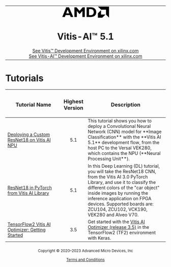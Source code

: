 ﻿<table class="sphinxhide">
 <tr width="100%">
    <td align="center"><img src="https://raw.githubusercontent.com/Xilinx/Image-Collateral/main/xilinx-logo.png" width="30%"/><h1>Vitis-AI™ 5.1</h1>
    <a href="https://www.xilinx.com/products/design-tools/vitis.html">See Vitis™ Development Environment on xilinx.com</br></a>
    <a href="https://www.xilinx.com/products/design-tools/vitis/vitis-ai.html">See Vitis-AI™ Development Environment on xilinx.com</a>
    </td>
 </tr>
</table>


# Tutorials

<table>
<thead>
  <tr>
    <th width="35%" align="center"><h3><b>Tutorial Name</b></hr></th>
    <th width="15%" align="center"><h3><b>Highest Version</b></hr></th>
    <th width="50%" align="center"><h3><b>Description</b></hr></th>
  </tr>
</thead>
<tbody>

  <tr>
  <td>
   <a href="https://github.com/Xilinx/Vitis-AI-Tutorials/tree/3.5/Tutorials/RESNET18/">Deploying a Custom ResNet18 on Vitis AI NPU</a>
 </td>
 <td align="center">5.1</td>
 <td>This tutorial shows you how to deploy a Convolutional Neural Network (CNN) model for **Image Classification** with the **Vitis AI 5.1** development flow, from the host PC to the Versal VEK280, which contains the NPU (**Neural Processing Unit**).
</td>
 </tr>
  <tr>
  <td>
   <a href="https://github.com/Xilinx/Vitis-AI-Tutorials/tree/3.5/Tutorials/PyTorch-ResNet18/">ResNet18 in PyTorch from Vitis AI Library</a>
 </td>
 <td align="center">5.1</td>
 <td>In this Deep Learning (DL) tutorial, you will take the ResNet18 CNN, from the Vitis AI 3.0 PyTorch Library, and use it to classify the different colors of the "car object" inside images by running the inference application on FPGA devices. Supported boards are: ZCU104, ZCU102, VCK190, VEK280 and Alveo V70.
</td>
 </tr>
 <tr>
  <td>
   <a href="https://github.com/Xilinx/Vitis-AI-Tutorials/tree/3.5/Tutorials/TF2-Vitis-AI-Optimizer/">TensorFlow2 Vitis AI Optimizer: Getting Started</a>
 </td>
 <td align="center">3.5</td>
 <td>Get started with the <a href="https://docs.xilinx.com/r/en-US/ug1414-vitis-ai/Vitis-AI-Optimizer">Vitis AI Optimizer (release 3.5)</a> in the TensorFlow2 (TF2) environment with Keras.</td>
 </tr>
</tbody>
</table>

<p class="sphinxhide" align="center"><sub>Copyright © 2020–2023 Advanced Micro Devices, Inc</sub></p>

<p class="sphinxhide" align="center"><sup><a href="https://www.amd.com/en/corporate/copyright">Terms and Conditions</a></sup></p>

